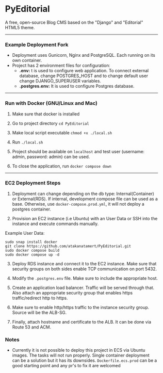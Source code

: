 # PyEditorial

A free, open-source Blog CMS based on the "Django" and "Editorial" HTML5 theme.

---

### Example Deployment Fork

- Deployment uses Gunicorn, Nginx and PostgreSQL. Each running on its own container.
- Project has 2 environment files for configuration:
  - **.env:** t is used to configure web application. To connect external database, change POSTGRES_HOST and to change default user change DJANGO_SUPERUSER variables.
  - **.postgres.env:** It is used to configure Postgres database.

---

### Run with Docker (GNU/Linux and Mac)

1. Make sure that docker is installed

2. Go to project directory `cd PyEditorial`

3. Make local script executable `chmod +x ./local.sh`

4. Run `./local.sh`

5. Project should be available on `localhost` and test user (username: admin, password: admin) can be used.

6. To close the application, run `docker compose down`

---

### EC2 Deployment Steps

1. Deployment can change depending on the db type: Internal(Container) or External(RDS). If internal, development compose file can be used as a base. Otherwise, use `docker-compose.prod.yml`, it will not deploy a postgres container.

2. Provision an EC2 instance (i.e Ubuntu) with an User Data or SSH into the instance and execute commands manually.

Example User Data:

```
sudo snap install docker
git clone https://github.com/atakanatamert/PyEditorial.git
sudo docker compose build
sudo docker compose up -d
```

3. Deploy RDS instance and connect it to the EC2 instance. Make sure that security groups on both sides enable TCP communication on port 5432.

4. Modify the `.postgres.env` file. Make sure to include the appropriate host.

5. Create an application load balancer. Traffic will be served through that. Also attach an appropriate security group that enables https traffic/redirect http to https.

6. Make sure to enable http/https traffic to the instance security group. Source will be the ALB-SG.

7. Finally, attach hostname and certificate to the ALB. It can be done via Route 53 and ACM.

### Notes

- Currently it is not possible to deploy this project in ECS via Ubuntu images. The tasks will not run properly. Single container deployment can be a solution but it has its downsides. `Dockerfile.ecs.prod` can be a good starting point and any pr's to fix it are welcomed
